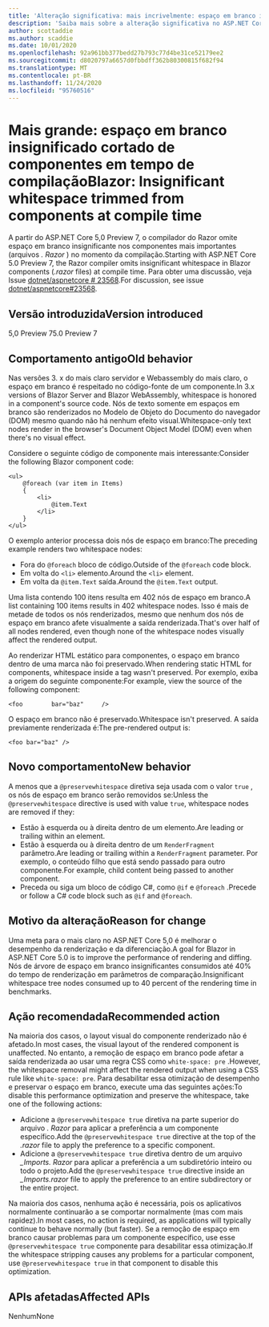```yaml
---
title: 'Alteração significativa: mais incrivelmente: espaço em branco insignificado cortado de componentes em tempo de compilação'
description: 'Saiba mais sobre a alteração significativa no ASP.NET Core 5,0 intitulado: espaço em branco insignificante cortado de componentes em tempo de compilação'
author: scottaddie
ms.author: scaddie
ms.date: 10/01/2020
ms.openlocfilehash: 92a961bb377bedd27b793c77d4be31ce52179ee2
ms.sourcegitcommit: d8020797a6657d0fbbdff362b80300815f682f94
ms.translationtype: MT
ms.contentlocale: pt-BR
ms.lasthandoff: 11/24/2020
ms.locfileid: "95760516"
---
```

# <a name="blazor-insignificant-whitespace-trimmed-from-components-at-compile-time"></a><span data-ttu-id="2ba46-103">Mais grande: espaço em branco insignificado cortado de componentes em tempo de compilação</span><span class="sxs-lookup"><span data-stu-id="2ba46-103">Blazor: Insignificant whitespace trimmed from components at compile time</span></span>

<span data-ttu-id="2ba46-104">A partir do ASP.NET Core 5,0 Preview 7, o compilador do Razor omite espaço em branco insignificante nos componentes mais importantes (arquivos *. Razor* ) no momento da compilação.</span><span class="sxs-lookup"><span data-stu-id="2ba46-104">Starting with ASP.NET Core 5.0 Preview 7, the Razor compiler omits insignificant whitespace in Blazor components (*.razor* files) at compile time.</span></span> <span data-ttu-id="2ba46-105">Para obter uma discussão, veja Issue [dotnet/aspnetcore # 23568](https://github.com/dotnet/aspnetcore/issues/23568).</span><span class="sxs-lookup"><span data-stu-id="2ba46-105">For discussion, see issue [dotnet/aspnetcore#23568](https://github.com/dotnet/aspnetcore/issues/23568).</span></span>

## <a name="version-introduced"></a><span data-ttu-id="2ba46-106">Versão introduzida</span><span class="sxs-lookup"><span data-stu-id="2ba46-106">Version introduced</span></span>

<span data-ttu-id="2ba46-107">5,0 Preview 7</span><span class="sxs-lookup"><span data-stu-id="2ba46-107">5.0 Preview 7</span></span>

## <a name="old-behavior"></a><span data-ttu-id="2ba46-108">Comportamento antigo</span><span class="sxs-lookup"><span data-stu-id="2ba46-108">Old behavior</span></span>

<span data-ttu-id="2ba46-109">Nas versões 3. x do mais claro servidor e Webassembly do mais claro, o espaço em branco é respeitado no código-fonte de um componente.</span><span class="sxs-lookup"><span data-stu-id="2ba46-109">In 3.x versions of Blazor Server and Blazor WebAssembly, whitespace is honored in a component's source code.</span></span> <span data-ttu-id="2ba46-110">Nós de texto somente em espaços em branco são renderizados no Modelo de Objeto do Documento do navegador (DOM) mesmo quando não há nenhum efeito visual.</span><span class="sxs-lookup"><span data-stu-id="2ba46-110">Whitespace-only text nodes render in the browser's Document Object Model (DOM) even when there's no visual effect.</span></span>

<span data-ttu-id="2ba46-111">Considere o seguinte código de componente mais interessante:</span><span class="sxs-lookup"><span data-stu-id="2ba46-111">Consider the following Blazor component code:</span></span>

```razor
<ul>
    @foreach (var item in Items)
    {
        <li>
            @item.Text
        </li>
    }
</ul>
```

<span data-ttu-id="2ba46-112">O exemplo anterior processa dois nós de espaço em branco:</span><span class="sxs-lookup"><span data-stu-id="2ba46-112">The preceding example renders two whitespace nodes:</span></span>

* <span data-ttu-id="2ba46-113">Fora do `@foreach` bloco de código.</span><span class="sxs-lookup"><span data-stu-id="2ba46-113">Outside of the `@foreach` code block.</span></span>
* <span data-ttu-id="2ba46-114">Em volta do `<li>` elemento.</span><span class="sxs-lookup"><span data-stu-id="2ba46-114">Around the `<li>` element.</span></span>
* <span data-ttu-id="2ba46-115">Em volta da `@item.Text` saída.</span><span class="sxs-lookup"><span data-stu-id="2ba46-115">Around the `@item.Text` output.</span></span>

<span data-ttu-id="2ba46-116">Uma lista contendo 100 itens resulta em 402 nós de espaço em branco.</span><span class="sxs-lookup"><span data-stu-id="2ba46-116">A list containing 100 items results in 402 whitespace nodes.</span></span> <span data-ttu-id="2ba46-117">Isso é mais de metade de todos os nós renderizados, mesmo que nenhum dos nós de espaço em branco afete visualmente a saída renderizada.</span><span class="sxs-lookup"><span data-stu-id="2ba46-117">That's over half of all nodes rendered, even though none of the whitespace nodes visually affect the rendered output.</span></span>

<span data-ttu-id="2ba46-118">Ao renderizar HTML estático para componentes, o espaço em branco dentro de uma marca não foi preservado.</span><span class="sxs-lookup"><span data-stu-id="2ba46-118">When rendering static HTML for components, whitespace inside a tag wasn't preserved.</span></span> <span data-ttu-id="2ba46-119">Por exemplo, exiba a origem do seguinte componente:</span><span class="sxs-lookup"><span data-stu-id="2ba46-119">For example, view the source of the following component:</span></span>

```razor
<foo        bar="baz"     />
```

<span data-ttu-id="2ba46-120">O espaço em branco não é preservado.</span><span class="sxs-lookup"><span data-stu-id="2ba46-120">Whitespace isn't preserved.</span></span> <span data-ttu-id="2ba46-121">A saída previamente renderizada é:</span><span class="sxs-lookup"><span data-stu-id="2ba46-121">The pre-rendered output is:</span></span>

```razor
<foo bar="baz" />
```

## <a name="new-behavior"></a><span data-ttu-id="2ba46-122">Novo comportamento</span><span class="sxs-lookup"><span data-stu-id="2ba46-122">New behavior</span></span>

<span data-ttu-id="2ba46-123">A menos que a `@preservewhitespace` diretiva seja usada com o valor `true` , os nós de espaço em branco serão removidos se:</span><span class="sxs-lookup"><span data-stu-id="2ba46-123">Unless the `@preservewhitespace` directive is used with value `true`, whitespace nodes are removed if they:</span></span>

* <span data-ttu-id="2ba46-124">Estão à esquerda ou à direita dentro de um elemento.</span><span class="sxs-lookup"><span data-stu-id="2ba46-124">Are leading or trailing within an element.</span></span>
* <span data-ttu-id="2ba46-125">Estão à esquerda ou à direita dentro de um `RenderFragment` parâmetro.</span><span class="sxs-lookup"><span data-stu-id="2ba46-125">Are leading or trailing within a `RenderFragment` parameter.</span></span> <span data-ttu-id="2ba46-126">Por exemplo, o conteúdo filho que está sendo passado para outro componente.</span><span class="sxs-lookup"><span data-stu-id="2ba46-126">For example, child content being passed to another component.</span></span>
* <span data-ttu-id="2ba46-127">Preceda ou siga um bloco de código C#, como `@if` e `@foreach` .</span><span class="sxs-lookup"><span data-stu-id="2ba46-127">Precede or follow a C# code block such as `@if` and `@foreach`.</span></span>

## <a name="reason-for-change"></a><span data-ttu-id="2ba46-128">Motivo da alteração</span><span class="sxs-lookup"><span data-stu-id="2ba46-128">Reason for change</span></span>

<span data-ttu-id="2ba46-129">Uma meta para o mais claro no ASP.NET Core 5,0 é melhorar o desempenho da renderização e da diferenciação.</span><span class="sxs-lookup"><span data-stu-id="2ba46-129">A goal for Blazor in ASP.NET Core 5.0 is to improve the performance of rendering and diffing.</span></span> <span data-ttu-id="2ba46-130">Nós de árvore de espaço em branco insignificantes consumidos até 40% do tempo de renderização em parâmetros de comparação.</span><span class="sxs-lookup"><span data-stu-id="2ba46-130">Insignificant whitespace tree nodes consumed up to 40 percent of the rendering time in benchmarks.</span></span>

## <a name="recommended-action"></a><span data-ttu-id="2ba46-131">Ação recomendada</span><span class="sxs-lookup"><span data-stu-id="2ba46-131">Recommended action</span></span>

<span data-ttu-id="2ba46-132">Na maioria dos casos, o layout visual do componente renderizado não é afetado.</span><span class="sxs-lookup"><span data-stu-id="2ba46-132">In most cases, the visual layout of the rendered component is unaffected.</span></span> <span data-ttu-id="2ba46-133">No entanto, a remoção de espaço em branco pode afetar a saída renderizada ao usar uma regra CSS como `white-space: pre` .</span><span class="sxs-lookup"><span data-stu-id="2ba46-133">However, the whitespace removal might affect the rendered output when using a CSS rule like `white-space: pre`.</span></span> <span data-ttu-id="2ba46-134">Para desabilitar essa otimização de desempenho e preservar o espaço em branco, execute uma das seguintes ações:</span><span class="sxs-lookup"><span data-stu-id="2ba46-134">To disable this performance optimization and preserve the whitespace, take one of the following actions:</span></span>

* <span data-ttu-id="2ba46-135">Adicione a `@preservewhitespace true` diretiva na parte superior do arquivo *. Razor* para aplicar a preferência a um componente específico.</span><span class="sxs-lookup"><span data-stu-id="2ba46-135">Add the `@preservewhitespace true` directive at the top of the *.razor* file to apply the preference to a specific component.</span></span>
* <span data-ttu-id="2ba46-136">Adicione a `@preservewhitespace true` diretiva dentro de um arquivo *_Imports. Razor* para aplicar a preferência a um subdiretório inteiro ou todo o projeto.</span><span class="sxs-lookup"><span data-stu-id="2ba46-136">Add the `@preservewhitespace true` directive inside an *_Imports.razor* file to apply the preference to an entire subdirectory or the entire project.</span></span>

<span data-ttu-id="2ba46-137">Na maioria dos casos, nenhuma ação é necessária, pois os aplicativos normalmente continuarão a se comportar normalmente (mas com mais rapidez).</span><span class="sxs-lookup"><span data-stu-id="2ba46-137">In most cases, no action is required, as applications will typically continue to behave normally (but faster).</span></span> <span data-ttu-id="2ba46-138">Se a remoção de espaço em branco causar problemas para um componente específico, use esse `@preservewhitespace true` componente para desabilitar essa otimização.</span><span class="sxs-lookup"><span data-stu-id="2ba46-138">If the whitespace stripping causes any problems for a particular component, use `@preservewhitespace true` in that component to disable this optimization.</span></span>

## <a name="affected-apis"></a><span data-ttu-id="2ba46-139">APIs afetadas</span><span class="sxs-lookup"><span data-stu-id="2ba46-139">Affected APIs</span></span>

<span data-ttu-id="2ba46-140">Nenhum</span><span class="sxs-lookup"><span data-stu-id="2ba46-140">None</span></span>

<!--

### Category

ASP.NET Core

### Affected APIs

Not detectable via API analysis

-->
